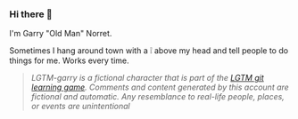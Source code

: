 ### Hi there 👋

I'm Garry "Old Man" Norret.

Sometimes I hang around town with a ❕ above my head and tell people to do things for me. Works every time.

> *LGTM-garry is a fictional character that is part of the [LGTM git learning game](https://github.com/meseta/lgtm/). Comments and content generated by this account are fictional and automatic. Any resemblance to real-life people, places, or events are unintentional*

<!--
**LGTM-garry/LGTM-garry** is a ✨ _special_ ✨ repository because its `README.md` (this file) appears on your GitHub profile.

Here are some ideas to get you started:

- 🔭 I’m currently working on ...
- 🌱 I’m currently learning ...
- 👯 I’m looking to collaborate on ...
- 🤔 I’m looking for help with ...
- 💬 Ask me about ...
- 📫 How to reach me: ...
- 😄 Pronouns: ...
- ⚡ Fun fact: ...
-->

